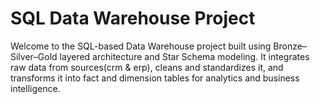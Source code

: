 # SQL Data Warehouse Project

Welcome to the  SQL-based Data Warehouse project built using Bronze–Silver–Gold layered architecture and Star Schema modeling. It integrates raw data from sources(crm & erp), cleans and standardizes it, and transforms it into fact and dimension tables for analytics and business intelligence.
